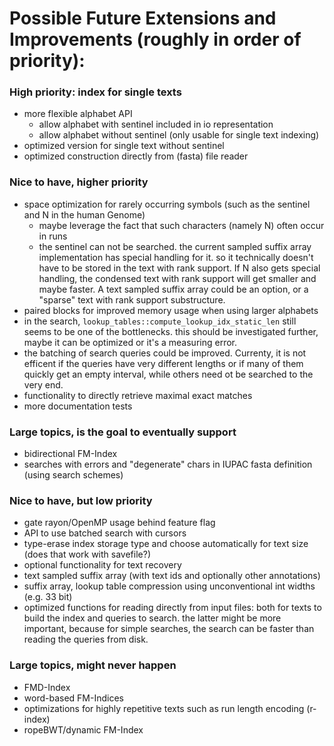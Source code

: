 # Possible Future Extensions and Improvements (roughly in order of priority):

### High priority: index for single texts

- more flexible alphabet API
    - allow alphabet with sentinel included in io representation
    - allow alphabet without sentinel (only usable for single text indexing)
- optimized version for single text without sentinel
- optimized construction directly from (fasta) file reader

### Nice to have, higher priority

- space optimization for rarely occurring symbols (such as the sentinel and N in the human Genome)
    - maybe leverage the fact that such characters (namely N) often occur in runs
    - the sentinel can not be searched. the current sampled suffix array implementation has special handling for it.
        so it technically doesn't have to be stored in the text with rank support. If N also gets special handling,
        the condensed text with rank support will get smaller and maybe faster. 
        A text sampled suffix array could be an option, or a "sparse" text with rank support substructure.
- paired blocks for improved memory usage when using larger alphabets
- in the search, `lookup_tables::compute_lookup_idx_static_len` still seems to be one of the bottlenecks. this
    should be investigated further, maybe it can be optimized or it's a measuring error.
- the batching of search queries could be improved. Currenty, it is not efficent if the queries have very different lengths
    or if many of them quickly get an empty interval, while others need ot be searched to the very end.
- functionality to directly retrieve maximal exact matches 
- more documentation tests

### Large topics, is the goal to eventually support

- bidirectional FM-Index
- searches with errors and "degenerate" chars in IUPAC fasta definition (using search schemes)

### Nice to have, but low priority

- gate rayon/OpenMP usage behind feature flag
- API to use batched search with cursors
- type-erase index storage type and choose automatically for text size (does that work with savefile?)
- optional functionality for text recovery
- text sampled suffix array (with text ids and optionally other annotations)
- suffix array, lookup table compression using unconventional int widths (e.g. 33 bit)
- optimized functions for reading directly from input files: both for texts to build the index and queries to search.
    the latter might be more important, because for simple searches, the search can be faster than reading the 
    queries from disk.

### Large topics, might never happen

- FMD-Index
- word-based FM-Indices
- optimizations for highly repetitive texts such as run length encoding (r-index)
- ropeBWT/dynamic FM-Index
